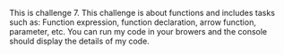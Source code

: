 This is challenge 7. This challenge is about functions and includes tasks such as: Function expression, function declaration, arrow function, parameter, etc. You can run my code in your browers and the console should display the details of my code. 